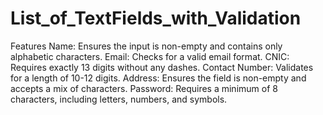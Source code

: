 # List_of_TextFields_with_Validation

Features
Name: Ensures the input is non-empty and contains only alphabetic characters.
Email: Checks for a valid email format.
CNIC: Requires exactly 13 digits without any dashes.
Contact Number: Validates for a length of 10-12 digits.
Address: Ensures the field is non-empty and accepts a mix of characters.
Password: Requires a minimum of 8 characters, including letters, numbers, and symbols.
